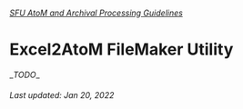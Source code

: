###### [SFU AtoM and Archival Processing Guidelines](../README.md)

# Excel2AtoM FileMaker Utility

\__TODO__


###### Last updated: Jan 20, 2022
